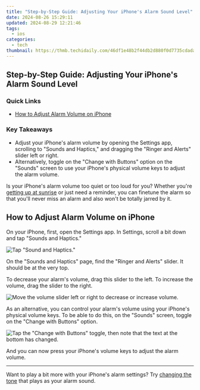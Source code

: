 ```yaml
---
title: "Step-by-Step Guide: Adjusting Your iPhone's Alarm Sound Level"
date: 2024-08-26 15:29:11
updated: 2024-08-29 12:21:46
tags:
  - ios
categories:
  - tech
thumbnail: https://thmb.techidaily.com/46df1e48b2f44db2d880f0d7735cdada8076c6dcb75637faff2a09a30c684309.jpg
---
```


## Step-by-Step Guide: Adjusting Your iPhone's Alarm Sound Level

### Quick Links

* [How to Adjust Alarm Volume on iPhone](https://facebook-clips.techidaily.com/updated-2024-approved-elevating-the-profile-game-top-strategies-for-compelling-social-media-profiles/)

### Key Takeaways

* Adjust your iPhone's alarm volume by opening the Settings app, scrolling to "Sounds and Haptics," and dragging the "Ringer and Alerts" slider left or right.
* Alternatively, toggle on the "Change with Buttons" option on the "Sounds" screen to use your iPhone's physical volume keys to adjust the alarm volume.

 Is your iPhone's alarm volume too quiet or too loud for you? Whether you're [getting up at sunrise](https://some-approaches.techidaily.com/updated-understanding-the-essence-of-luts-for-professional-photography/) or just need a reminder, you can finetune the alarm so that you'll never miss an alarm and also won't be totally jarred by it.

##  How to Adjust Alarm Volume on iPhone

 On your iPhone, first, open the Settings app. In Settings, scroll a bit down and tap "Sounds and Haptics."

![Tap "Sound and Haptics."](https://static1.howtogeekimages.com/wordpress/wp-content/uploads/2023/11/1-sound-and-haptics.png) 

 On the "Sounds and Haptics" page, find the "Ringer and Alerts" slider. It should be at the very top. 

 To decrease your alarm's volume, drag this slider to the left. To increase the volume, drag the slider to the right.

![Move the volume slider left or right to decrease or increase volume.](https://static1.howtogeekimages.com/wordpress/wp-content/uploads/2023/11/2-volume-slider.png) 

 As an alternative, you can control your alarm's volume using your iPhone's physical volume keys. To be able to do this, on the "Sounds" screen, toggle on the "Change with Buttons" option.

![Tap the "Change with Buttons" toggle, then note that the text at the bottom has changed.](https://static1.howtogeekimages.com/wordpress/wp-content/uploads/2023/11/3-volume-buttons-enabled.png) 

 And you can now press your iPhone's volume keys to adjust the alarm volume.

---

 Want to play a bit more with your iPhone's alarm settings? Try [changing the tone](https://screen-video-capture.techidaily.com/new-omnipresent-iptv-broadcasting/) that plays as your alarm sound.

<ins class="adsbygoogle"
     style="display:block"
     data-ad-format="autorelaxed"
     data-ad-client="ca-pub-7571918770474297"
     data-ad-slot="1223367746"></ins>



<ins class="adsbygoogle"
     style="display:block"
     data-ad-client="ca-pub-7571918770474297"
     data-ad-slot="8358498916"
     data-ad-format="auto"
     data-full-width-responsive="true"></ins>
